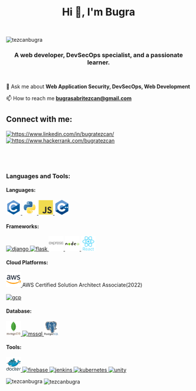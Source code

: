 <h1 align="center">Hi 👋, I'm Bugra</h1>
<p>&nbsp;</p>
<p align="left"><img src="https://komarev.com/ghpvc/?username=tezcanbugra&amp;label=Profile%20views&amp;color=0e75b6&amp;style=flat" alt="tezcanbugra" /></p>
<h3 align="center">A web developer, DevSecOps specialist, and a passionate learner.</h3>
<br /> 

💬 Ask me about **Web Application Security, DevSecOps, Web Development**

📫 How to reach me **bugrasabritezcan@gmail.com**


<h2 align="left">Connect with me:</h2>
<p align="left"><a href="https://linkedin.com/in/https://www.linkedin.com/in/bugratezcan/" target="blank"><img src="https://raw.githubusercontent.com/rahuldkjain/github-profile-readme-generator/master/src/images/icons/Social/linked-in-alt.svg" alt="https://www.linkedin.com/in/bugratezcan/" width="40" height="30" align="center" /></a> <a href="https://www.hackerrank.com/https://www.hackerrank.com/bugratezcan" target="blank"><img src="https://raw.githubusercontent.com/rahuldkjain/github-profile-readme-generator/master/src/images/icons/Social/hackerrank.svg" alt="https://www.hackerrank.com/bugratezcan" width="40" height="30" align="center" /></a></p>
<h2 align="left">&nbsp;</h2>
<h3 align="left">Languages and Tools:</h3>
<div>
<div align="left">
<h4>Languages:</h4>
<a href="https://www.cprogramming.com/" target="_blank" rel="noopener noreferrer"> <img src="https://raw.githubusercontent.com/devicons/devicon/master/icons/c/c-original.svg" alt="c" width="40" height="40" /> </a><a href="https://www.python.org" target="_blank" rel="noopener noreferrer"> <img src="https://raw.githubusercontent.com/devicons/devicon/master/icons/python/python-original.svg" alt="python" width="40" height="40" /> </a> <a href="https://developer.mozilla.org/en-US/docs/Web/JavaScript" target="_blank" rel="noopener noreferrer"> <img src="https://raw.githubusercontent.com/devicons/devicon/master/icons/javascript/javascript-original.svg" alt="javascript" width="40" height="40" /> </a> <a href="https://www.w3schools.com/cpp/" target="_blank" rel="noopener noreferrer"> <img src="https://raw.githubusercontent.com/devicons/devicon/master/icons/cplusplus/cplusplus-original.svg" alt="cplusplus" width="40" height="40" /> </a></div>
<div align="left">
<h4>Frameworks:</h4>
<a href="https://www.djangoproject.com/" target="_blank" rel="noopener noreferrer"> <img src="https://cdn.worldvectorlogo.com/logos/django.svg" alt="django" width="40" height="40" /> </a> <a href="https://flask.palletsprojects.com/" target="_blank" rel="noopener noreferrer"> <img src="https://www.vectorlogo.zone/logos/pocoo_flask/pocoo_flask-icon.svg" alt="flask" width="40" height="40" /> </a> <a href="https://expressjs.com" target="_blank" rel="noopener noreferrer"> <img src="https://raw.githubusercontent.com/devicons/devicon/master/icons/express/express-original-wordmark.svg" alt="express" width="40" height="40" /> </a> <a href="https://nodejs.org" target="_blank" rel="noopener noreferrer"> <img src="https://raw.githubusercontent.com/devicons/devicon/master/icons/nodejs/nodejs-original-wordmark.svg" alt="nodejs" width="40" height="40" /> </a> <a href="https://reactjs.org/" target="_blank" rel="noopener noreferrer"> <img src="https://raw.githubusercontent.com/devicons/devicon/master/icons/react/react-original-wordmark.svg" alt="react" width="40" height="40" /> </a></div>
<div>
<h4>Cloud Platforms:</h4>
<a href="https://aws.amazon.com" target="_blank" rel="noopener noreferrer"> <img src="https://raw.githubusercontent.com/devicons/devicon/master/icons/amazonwebservices/amazonwebservices-original-wordmark.svg" alt="aws" width="40" height="40" /> </a> AWS Certified Solution Architect Associate(2022) <br /> <br /> <a href="https://cloud.google.com" target="_blank" rel="noopener noreferrer"> <img src="https://www.vectorlogo.zone/logos/google_cloud/google_cloud-icon.svg" alt="gcp" width="40" height="40" /> </a></div>
<div>
<h4>Database:</h4>
<a href="https://www.mongodb.com/" target="_blank" rel="noopener noreferrer"> <img src="https://raw.githubusercontent.com/devicons/devicon/master/icons/mongodb/mongodb-original-wordmark.svg" alt="mongodb" width="40" height="40" /> </a> <a href="https://www.microsoft.com/en-us/sql-server" target="_blank" rel="noopener noreferrer"> <img src="https://www.svgrepo.com/show/303229/microsoft-sql-server-logo.svg" alt="mssql" width="40" height="40" /> </a> <a href="https://www.postgresql.org" target="_blank" rel="noopener noreferrer"> <img src="https://raw.githubusercontent.com/devicons/devicon/master/icons/postgresql/postgresql-original-wordmark.svg" alt="postgresql" width="40" height="40" /> </a></div>
  
  
  <div> 
    <h4>Tools:</h4>
  
  <a href="https://www.docker.com/" target="_blank" rel="noopener noreferrer"> <img src="https://raw.githubusercontent.com/devicons/devicon/master/icons/docker/docker-original-wordmark.svg" alt="docker" width="40" height="40" /> </a><a href="https://firebase.google.com/" target="_blank" rel="noopener noreferrer"> <img src="https://www.vectorlogo.zone/logos/firebase/firebase-icon.svg" alt="firebase" width="40" height="40" /> </a> <a href="https://www.jenkins.io" target="_blank" rel="noopener noreferrer"> <img src="https://www.vectorlogo.zone/logos/jenkins/jenkins-icon.svg" alt="jenkins" width="40" height="40" /> </a> <a href="https://kubernetes.io" target="_blank" rel="noopener noreferrer"> <img src="https://www.vectorlogo.zone/logos/kubernetes/kubernetes-icon.svg" alt="kubernetes" width="40" height="40" /> </a>
   <a href="https://unity.com/" target="_blank" rel="noopener noreferrer"> <img src="https://www.vectorlogo.zone/logos/unity3d/unity3d-icon.svg" alt="unity" width="40" height="40" /> </a>
  </div>
</div>

<p align="left"><img src="https://github-readme-stats.vercel.app/api/top-langs?username=tezcanbugra&amp;show_icons=true&amp;locale=en&amp;layout=compact" alt="tezcanbugra" align="left" /></p>
<p align="left">&nbsp;<img src="https://github-readme-stats.vercel.app/api?username=tezcanbugra&amp;show_icons=true&amp;locale=en" alt="tezcanbugra" align="center" /></p>
